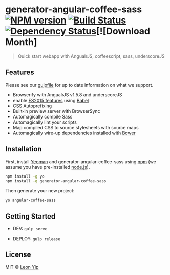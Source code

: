 # generator-angular-coffee-sass [![NPM version][npm-image]][npm-url] [![Build Status][travis-image]][travis-url] [![Dependency Status][daviddm-image]][daviddm-url][![Download Month]

> Quick start webapp with AngualrJS, coffeescript, sass, underscoreJS


## Features

Please see our [gulpfile](app/templates/gulpfile.js) for up to date information on what we support.

* Browserify with AngualrJS v1.5.8 and underscoreJS
* enable [ES2015 features](https://babeljs.io/docs/learn-es2015/) using [Babel](https://babeljs.io)
* CSS Autoprefixing
* Built-in preview server with BrowserSync
* Automagically compile Sass
* Automagically lint your scripts
* Map compiled CSS to source stylesheets with source maps
* Automagically wire-up dependencies installed with [Bower](http://bower.io)


## Installation

First, install [Yeoman](http://yeoman.io) and generator-angular-coffee-sass using [npm](https://www.npmjs.com/) (we assume you have pre-installed [node.js](https://nodejs.org/)).

```bash
npm install -g yo
npm install -g generator-angular-coffee-sass
```

Then generate your new project:

```bash
yo angular-coffee-sass
```

## Getting Started

- DEV: `gulp serve`

- DEPLOY: `gulp release`


## License

MIT © [Leon Yip]()


[npm-image]: https://badge.fury.io/js/generator-angular-coffee-sass.svg
[npm-url]: https://npmjs.org/package/generator-angular-coffee-sass
[travis-image]: https://travis-ci.org/leonyipwh/generator-angular-coffee-sass.svg?branch=master
[travis-url]: https://travis-ci.org/leonyipwh/generator-angular-coffee-sass
[daviddm-image]: https://david-dm.org/leonyipwh/generator-angular-coffee-sass.svg?theme=shields.io
[daviddm-url]: https://david-dm.org/leonyipwh/generator-angular-coffee-sass
